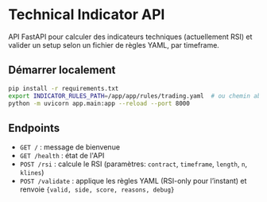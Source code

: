 # Technical Indicator API

API FastAPI pour calculer des indicateurs techniques (actuellement RSI) et valider un setup selon un fichier de règles YAML, par timeframe.

## Démarrer localement

```bash
pip install -r requirements.txt
export INDICATOR_RULES_PATH=/app/app/rules/trading.yaml  # ou chemin absolu
python -m uvicorn app.main:app --reload --port 8000
```

## Endpoints

- `GET /` : message de bienvenue
- `GET /health` : état de l'API
- `POST /rsi` : calcule le RSI (paramètres: `contract`, `timeframe`, `length`, `n`, `klines`)
- `POST /validate` : applique les règles YAML (RSI-only pour l’instant) et renvoie `{valid, side, score, reasons, debug}`
